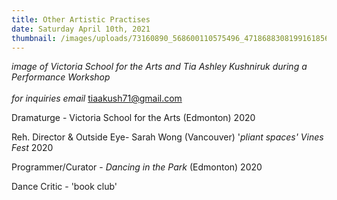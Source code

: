 ```yaml
---
title: Other Artistic Practises
date: Saturday April 10th, 2021
thumbnail: /images/uploads/73160890_568600110575496_4718688308199161856_n.jpg
---
```

*image of Victoria School for the Arts and Tia Ashley Kushniruk during a Performance Workshop*\
\
*for inquiries email* tiaakush71@gmail.com

Dramaturge - Victoria School for the Arts (Edmonton) 2020

Reh. Director  & Outside Eye- Sarah Wong (Vancouver) '*pliant spaces' Vines Fest* 2020

Programmer/Curator - *Dancing in the Park* (Edmonton) 2020

Dance Critic - 'book club'